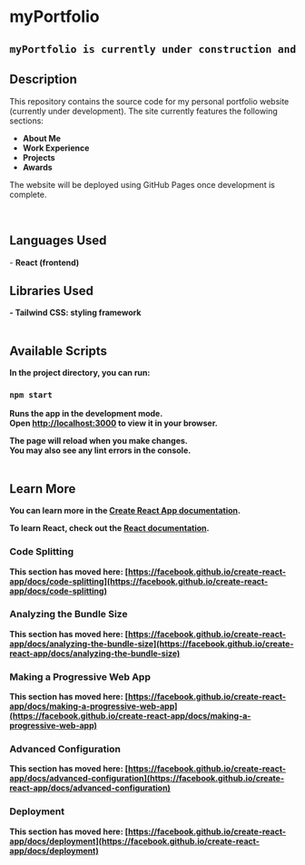 <h1>myPortfolio</h1>

<h2>
 
```diff
myPortfolio is currently under construction and has not been deployed yet.
```
 </h2>

<h2>Description</h2>
<p>This repository contains the source code for my personal portfolio website (currently under development). The site currently features the following sections: </p>

- <b>About Me</b> 
- <b>Work Experience</b>
- <b>Projects</b> 
- <b>Awards</b> 

<p> The website will be deployed using GitHub Pages once development is complete.</p>
<br />

<h2>Languages Used</h2>
- <b> React (frontend)

<h2>Libraries Used</h2>
- <b>Tailwind CSS:</b> styling framework
<br />
<br />


## Available Scripts

In the project directory, you can run:

### `npm start`

Runs the app in the development mode.\
Open [http://localhost:3000](http://localhost:3000) to view it in your browser.

The page will reload when you make changes.\
You may also see any lint errors in the console.
<br />
<br />
## Learn More

You can learn more in the [Create React App documentation](https://facebook.github.io/create-react-app/docs/getting-started).

To learn React, check out the [React documentation](https://reactjs.org/).

### Code Splitting

This section has moved here: [https://facebook.github.io/create-react-app/docs/code-splitting](https://facebook.github.io/create-react-app/docs/code-splitting)

### Analyzing the Bundle Size

This section has moved here: [https://facebook.github.io/create-react-app/docs/analyzing-the-bundle-size](https://facebook.github.io/create-react-app/docs/analyzing-the-bundle-size)

### Making a Progressive Web App

This section has moved here: [https://facebook.github.io/create-react-app/docs/making-a-progressive-web-app](https://facebook.github.io/create-react-app/docs/making-a-progressive-web-app)

### Advanced Configuration

This section has moved here: [https://facebook.github.io/create-react-app/docs/advanced-configuration](https://facebook.github.io/create-react-app/docs/advanced-configuration)

### Deployment

This section has moved here: [https://facebook.github.io/create-react-app/docs/deployment](https://facebook.github.io/create-react-app/docs/deployment)

<!--
 ```diff
- text in red
+ text in green
! text in orange
# text in gray
@@ text in purple (and bold)@@
```
--!>

